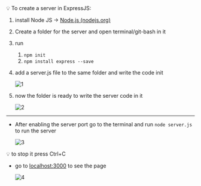 <aside>
💡 To create a server in ExpressJS:

1.  install Node JS → [Node.js (nodejs.org)](https://nodejs.org/en/)
2. Create a folder for the server and open terminal/git-bash in it
3. run 
    1. `npm init` 
    2. `npm install express --save`
4. add a server.js file to the same folder and write the code init
    
    ![1](https://user-images.githubusercontent.com/55548241/217590478-eba320ec-9e43-4c4a-ac69-13d6abf569f6.png)

5. now the folder is ready to write the server code in it
    
    ![2](https://user-images.githubusercontent.com/55548241/217590524-359a376f-7d6b-409e-a93d-0a036b25796e.png)


---

- After enabling the server port go to the terminal and run `node server.js` to run the server

    ![3](https://user-images.githubusercontent.com/55548241/217590601-27d7e8c8-ddaa-42ba-b976-cf8a09bef00f.png)


<aside>
                💡 to stop it press Ctrl+C
</aside>

 - go to [localhost:3000](http://localhost:3000/) to see the page
  
    ![4](https://user-images.githubusercontent.com/55548241/217590677-315e34f4-f4f7-4f68-ba33-14844afead18.png)


</aside>
